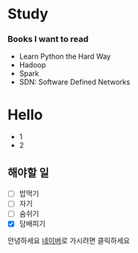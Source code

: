 # Study



### Books I want to read
 - Learn Python the Hard Way
 - Hadoop
 - Spark
 - SDN: Software Defined Networks


# Hello
 - 1
 - 2
 
 
## 해야할 일
 - [ ] 밥먹기
 - [ ] 자기
 - [ ] 숨쉬기
 - [x] 담배피기
 
 안녕하세요 [네이버](http://www.naver.com)로 가시려면 클릭하세요
